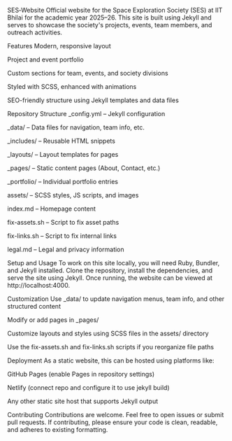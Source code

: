 SES‑Website
Official website for the Space Exploration Society (SES) at IIT Bhilai for the academic year 2025–26.
This site is built using Jekyll and serves to showcase the society's projects, events, team members, and outreach activities.

Features
Modern, responsive layout

Project and event portfolio

Custom sections for team, events, and society divisions

Styled with SCSS, enhanced with animations

SEO-friendly structure using Jekyll templates and data files

Repository Structure
_config.yml – Jekyll configuration

_data/ – Data files for navigation, team info, etc.

_includes/ – Reusable HTML snippets

_layouts/ – Layout templates for pages

_pages/ – Static content pages (About, Contact, etc.)

_portfolio/ – Individual portfolio entries

assets/ – SCSS styles, JS scripts, and images

index.md – Homepage content

fix-assets.sh – Script to fix asset paths

fix-links.sh – Script to fix internal links

legal.md – Legal and privacy information

Setup and Usage
To work on this site locally, you will need Ruby, Bundler, and Jekyll installed.
Clone the repository, install the dependencies, and serve the site using Jekyll.
Once running, the website can be viewed at http://localhost:4000.

Customization
Use _data/ to update navigation menus, team info, and other structured content

Modify or add pages in _pages/

Customize layouts and styles using SCSS files in the assets/ directory

Use the fix-assets.sh and fix-links.sh scripts if you reorganize file paths

Deployment
As a static website, this can be hosted using platforms like:

GitHub Pages (enable Pages in repository settings)

Netlify (connect repo and configure it to use jekyll build)

Any other static site host that supports Jekyll output

Contributing
Contributions are welcome. Feel free to open issues or submit pull requests.
If contributing, please ensure your code is clean, readable, and adheres to existing formatting.
